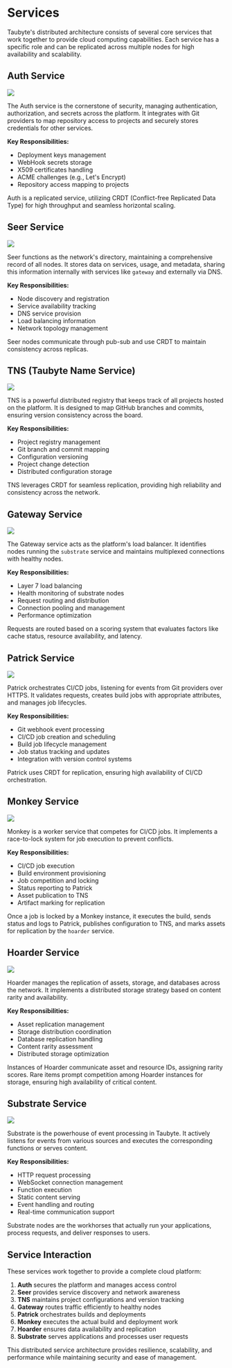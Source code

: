 # Services

Taubyte's distributed architecture consists of several core services that work together to provide cloud computing capabilities. Each service has a specific role and can be replicated across multiple nodes for high availability and scalability.

## Auth Service

![](/images/auth-service-overview-dia.png)

The Auth service is the cornerstone of security, managing authentication, authorization, and secrets across the platform. It integrates with Git providers to map repository access to projects and securely stores credentials for other services.

**Key Responsibilities:**

- Deployment keys management
- WebHook secrets storage
- X509 certificates handling
- ACME challenges (e.g., Let's Encrypt)
- Repository access mapping to projects

Auth is a replicated service, utilizing CRDT (Conflict-free Replicated Data Type) for high throughput and seamless horizontal scaling.

## Seer Service

![](/images/seer-service-overview-dia.png)

Seer functions as the network's directory, maintaining a comprehensive record of all nodes. It stores data on services, usage, and metadata, sharing this information internally with services like `gateway` and externally via DNS.

**Key Responsibilities:**

- Node discovery and registration
- Service availability tracking
- DNS service provision
- Load balancing information
- Network topology management

Seer nodes communicate through pub-sub and use CRDT to maintain consistency across replicas.

## TNS (Taubyte Name Service)

![](/images/tns-service-overview-dia.png)

TNS is a powerful distributed registry that keeps track of all projects hosted on the platform. It is designed to map GitHub branches and commits, ensuring version consistency across the board.

**Key Responsibilities:**

- Project registry management
- Git branch and commit mapping
- Configuration versioning
- Project change detection
- Distributed configuration storage

TNS leverages CRDT for seamless replication, providing high reliability and consistency across the network.

## Gateway Service

![](/images/gateway-service-overview-dia.png)

The Gateway service acts as the platform's load balancer. It identifies nodes running the `substrate` service and maintains multiplexed connections with healthy nodes.

**Key Responsibilities:**

- Layer 7 load balancing
- Health monitoring of substrate nodes
- Request routing and distribution
- Connection pooling and management
- Performance optimization

Requests are routed based on a scoring system that evaluates factors like cache status, resource availability, and latency.

## Patrick Service

![](/images/patrick-service-overview-dia.png)

Patrick orchestrates CI/CD jobs, listening for events from Git providers over HTTPS. It validates requests, creates build jobs with appropriate attributes, and manages job lifecycles.

**Key Responsibilities:**

- Git webhook event processing
- CI/CD job creation and scheduling
- Build job lifecycle management
- Job status tracking and updates
- Integration with version control systems

Patrick uses CRDT for replication, ensuring high availability of CI/CD orchestration.

## Monkey Service

![](/images/monkey-service-overview-dia.png)

Monkey is a worker service that competes for CI/CD jobs. It implements a race-to-lock system for job execution to prevent conflicts.

**Key Responsibilities:**

- CI/CD job execution
- Build environment provisioning
- Job competition and locking
- Status reporting to Patrick
- Asset publication to TNS
- Artifact marking for replication

Once a job is locked by a Monkey instance, it executes the build, sends status and logs to Patrick, publishes configuration to TNS, and marks assets for replication by the `hoarder` service.

## Hoarder Service

![](/images/hoarder-service-overview-dia.png)

Hoarder manages the replication of assets, storage, and databases across the network. It implements a distributed storage strategy based on content rarity and availability.

**Key Responsibilities:**

- Asset replication management
- Storage distribution coordination
- Database replication handling
- Content rarity assessment
- Distributed storage optimization

Instances of Hoarder communicate asset and resource IDs, assigning rarity scores. Rare items prompt competition among Hoarder instances for storage, ensuring high availability of critical content.

## Substrate Service

![](/images/substrate-service-overview-dia.png)

Substrate is the powerhouse of event processing in Taubyte. It actively listens for events from various sources and executes the corresponding functions or serves content.

**Key Responsibilities:**

- HTTP request processing
- WebSocket connection management
- Function execution
- Static content serving
- Event handling and routing
- Real-time communication support

Substrate nodes are the workhorses that actually run your applications, process requests, and deliver responses to users.

## Service Interaction

These services work together to provide a complete cloud platform:

1. **Auth** secures the platform and manages access control
2. **Seer** provides service discovery and network awareness
3. **TNS** maintains project configurations and version tracking
4. **Gateway** routes traffic efficiently to healthy nodes
5. **Patrick** orchestrates builds and deployments
6. **Monkey** executes the actual build and deployment work
7. **Hoarder** ensures data availability and replication
8. **Substrate** serves applications and processes user requests

This distributed service architecture provides resilience, scalability, and performance while maintaining security and ease of management.
